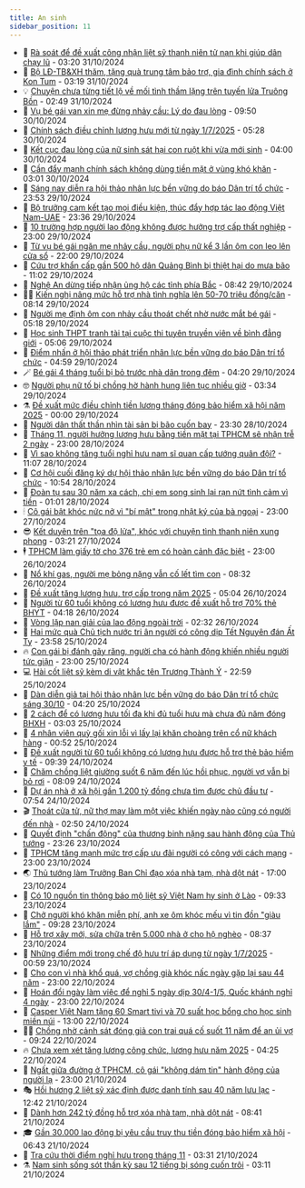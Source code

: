 ```yaml
---
title: An sinh
sidebar_position: 11
---
```


<!-- dantri-an-sinh:START -->
- 👺 [Rà soát để đề xuất công nhận liệt sỹ thanh niên tử nạn khi giúp dân chạy lũ](https://dantri.com.vn/an-sinh/ra-soat-de-de-xuat-cong-nhan-liet-sy-thanh-nien-tu-nan-khi-giup-dan-chay-lu-20241031090258288.htm) - 03:20 31/10/2024
- 👀 [Bộ LĐ-TB&amp;XH thăm, tặng quà trung tâm bảo trợ, gia đình chính sách ở Kon Tum](https://dantri.com.vn/tam-long-nhan-ai/bo-ld-tbxh-tham-tang-qua-trung-tam-bao-tro-gia-dinh-chinh-sach-o-kon-tum-20241030173815990.htm) - 03:19 31/10/2024
- 💡 [Chuyện chưa từng tiết lộ về mối tình thầm lặng trên tuyến lửa Truông Bồn](https://dantri.com.vn/an-sinh/chuyen-chua-tung-tiet-lo-ve-moi-tinh-tham-lang-tren-tuyen-lua-truong-bon-20241030223500397.htm) - 02:49 31/10/2024
- 💄 [Vụ bé gái van xin mẹ đừng nhảy cầu: Lý do đau lòng](https://dantri.com.vn/an-sinh/vu-be-gai-van-xin-me-dung-nhay-cau-ly-do-dau-long-20241030162935006.htm) - 09:50 30/10/2024
- 🧠 [Chính sách điều chỉnh lương hưu mới từ ngày 1/7/2025](https://dantri.com.vn/an-sinh/chinh-sach-dieu-chinh-luong-huu-moi-tu-ngay-172025-20241029130931382.htm) - 05:28 30/10/2024
- 🫣 [Kết cục đau lòng của nữ sinh sát hại con ruột khi vừa mới sinh](https://dantri.com.vn/an-sinh/ket-cuc-dau-long-cua-nu-sinh-sat-hai-con-ruot-khi-vua-moi-sinh-20241029112834814.htm) - 04:00 30/10/2024
- 🥸 [Cần đẩy mạnh chính sách không dùng tiền mặt ở vùng khó khăn](https://dantri.com.vn/an-sinh/can-day-manh-chinh-sach-khong-dung-tien-mat-o-vung-kho-khan-20241030080814561.htm) - 03:01 30/10/2024
- 🤭 [Sáng nay diễn ra hội thảo nhân lực bền vững do báo Dân trí tổ chức](https://dantri.com.vn/an-sinh/sang-nay-dien-ra-hoi-thao-nhan-luc-ben-vung-do-bao-dan-tri-to-chuc-20241029212327733.htm) - 23:53 29/10/2024
- 💂 [Bộ trưởng cam kết tạo mọi điều kiện, thúc đẩy hợp tác lao động Việt Nam-UAE](https://dantri.com.vn/an-sinh/bo-truong-cam-ket-tao-moi-dieu-kien-thuc-day-hop-tac-lao-dong-viet-nam-uae-20241030013456586.htm) - 23:36 29/10/2024
- 🦣 [10 trường hợp người lao động không được hưởng trợ cấp thất nghiệp](https://dantri.com.vn/an-sinh/10-truong-hop-nguoi-lao-dong-khong-duoc-huong-tro-cap-that-nghiep-20241029115802412.htm) - 23:00 29/10/2024
- 🧰 [Từ vụ bé gái ngăn mẹ nhảy cầu, người phụ nữ kể 3 lần ôm con leo lên cửa sổ](https://dantri.com.vn/an-sinh/tu-vu-be-gai-ngan-me-nhay-cau-nguoi-phu-nu-ke-3-lan-om-con-leo-len-cua-so-20241029143838976.htm) - 22:00 29/10/2024
- 🤩 [Cứu trợ khẩn cấp gần 500 hộ dân Quảng Bình bị thiệt hại do mưa bão](https://dantri.com.vn/an-sinh/cuu-tro-khan-cap-gan-500-ho-dan-quang-binh-bi-thiet-hai-do-mua-bao-20241029101155399.htm) - 11:02 29/10/2024
- 🤖 [Nghệ An dừng tiếp nhận ủng hộ các tỉnh phía Bắc](https://dantri.com.vn/an-sinh/nghe-an-dung-tiep-nhan-ung-ho-cac-tinh-phia-bac-20241029151036257.htm) - 08:42 29/10/2024
- 🧑‍💻 [Kiến nghị nâng mức hỗ trợ nhà tình nghĩa lên 50-70 triệu đồng/căn](https://dantri.com.vn/an-sinh/kien-nghi-nang-muc-ho-tro-nha-tinh-nghia-len-50-70-trieu-dongcan-20241029104303270.htm) - 08:14 29/10/2024
- 🦍 [Người mẹ định ôm con nhảy cầu thoát chết nhờ nước mắt bé gái](https://dantri.com.vn/an-sinh/nguoi-me-dinh-om-con-nhay-cau-thoat-chet-nho-nuoc-mat-be-gai-20241029112830663.htm) - 05:18 29/10/2024
- 🦆 [Học sinh THPT tranh tài tại cuộc thi tuyên truyền viên về bình đẳng giới](https://dantri.com.vn/an-sinh/hoc-sinh-thpt-tranh-tai-tai-cuoc-thi-tuyen-truyen-vien-ve-binh-dang-gioi-20241029084216985.htm) - 05:06 29/10/2024
- 🌊 [Điểm nhấn ở hội thảo phát triển nhân lực bền vững do báo Dân trí tổ chức](https://dantri.com.vn/an-sinh/diem-nhan-o-hoi-thao-phat-trien-nhan-luc-ben-vung-do-bao-dan-tri-to-chuc-20241029112957725.htm) - 04:59 29/10/2024
- 🪄 [Bé gái 4 tháng tuổi bị bỏ trước nhà dân trong đêm](https://dantri.com.vn/an-sinh/be-gai-4-thang-tuoi-bi-bo-truoc-nha-dan-trong-dem-20241029104623313.htm) - 04:20 29/10/2024
- 🤓 [Người phụ nữ tố bị chồng hờ hành hung liên tục nhiều giờ](https://dantri.com.vn/an-sinh/nguoi-phu-nu-to-bi-chong-ho-hanh-hung-lien-tuc-nhieu-gio-20241028223525733.htm) - 03:34 29/10/2024
- ⚗️ [Đề xuất mức điều chỉnh tiền lương tháng đóng bảo hiểm xã hội năm 2025](https://dantri.com.vn/an-sinh/de-xuat-muc-dieu-chinh-tien-luong-thang-dong-bao-hiem-xa-hoi-nam-2025-20241028222005486.htm) - 00:00 29/10/2024
- 💃 [Người dân thất thần nhìn tài sản bị bão cuốn bay](https://dantri.com.vn/an-sinh/nguoi-dan-that-than-nhin-tai-san-bi-bao-cuon-bay-20241028170041857.htm) - 23:30 28/10/2024
- 💼 [Tháng 11, người hưởng lương hưu bằng tiền mặt tại TPHCM sẽ nhận trễ 2 ngày](https://dantri.com.vn/an-sinh/thang-11-nguoi-huong-luong-huu-bang-tien-mat-tai-tphcm-se-nhan-tre-2-ngay-20241028164602787.htm) - 23:00 28/10/2024
- 🤖 [Vì sao không tăng tuổi nghỉ hưu nam sĩ quan cấp tướng quân đội?](https://dantri.com.vn/an-sinh/vi-sao-khong-tang-tuoi-nghi-huu-nam-si-quan-cap-tuong-quan-doi-20241028175905411.htm) - 11:07 28/10/2024
- 🧐 [Cơ hội cuối đăng ký dự hội thảo nhân lực bền vững do báo Dân trí tổ chức](https://dantri.com.vn/an-sinh/co-hoi-cuoi-dang-ky-du-hoi-thao-nhan-luc-ben-vung-do-bao-dan-tri-to-chuc-20241028171847834.htm) - 10:54 28/10/2024
- 💯 [Đoàn tụ sau 30 năm xa cách, chị em song sinh lại rạn nứt tình cảm vì tiền](https://dantri.com.vn/an-sinh/doan-tu-sau-30-nam-xa-cach-chi-em-song-sinh-lai-ran-nut-tinh-cam-vi-tien-20241027162019908.htm) - 01:01 28/10/2024
- 🕯 [Cô gái bật khóc nức nở vì &quot;bí mật&quot; trong nhật ký của bà ngoại](https://dantri.com.vn/an-sinh/co-gai-bat-khoc-nuc-no-vi-bi-mat-trong-nhat-ky-cua-ba-ngoai-20241027154325127.htm) - 23:00 27/10/2024
- 😎 [Kết duyên trên &quot;tọa độ lửa&quot;, khóc với chuyện tình thanh niên xung phong](https://dantri.com.vn/an-sinh/ket-duyen-tren-toa-do-lua-khoc-voi-chuyen-tinh-thanh-nien-xung-phong-20241026221457731.htm) - 03:21 27/10/2024
- 🕴 [TPHCM làm giấy tờ cho 376 trẻ em có hoàn cảnh đặc biệt](https://dantri.com.vn/an-sinh/tphcm-lam-giay-to-cho-376-tre-em-co-hoan-canh-dac-biet-20241026184919800.htm) - 23:00 26/10/2024
- 🤖 [Nổ khí gas, người mẹ bỏng nặng vẫn cố lết tìm con](https://dantri.com.vn/an-sinh/no-khi-gas-nguoi-me-bong-nang-van-co-let-tim-con-20241026124911772.htm) - 08:32 26/10/2024
- 🤡 [Đề xuất tăng lương hưu, trợ cấp trong năm 2025](https://dantri.com.vn/an-sinh/de-xuat-tang-luong-huu-tro-cap-trong-nam-2025-20241026114536235.htm) - 05:04 26/10/2024
- 💪 [Người từ 60 tuổi không có lương hưu được đề xuất hỗ trợ 70% thẻ BHYT](https://dantri.com.vn/an-sinh/nguoi-tu-60-tuoi-khong-co-luong-huu-duoc-de-xuat-ho-tro-70-the-bhyt-20241026104613042.htm) - 04:18 26/10/2024
- 🌝 [Vòng lặp nan giải của lao động ngoài trời](https://dantri.com.vn/an-sinh/vong-lap-nan-giai-cua-lao-dong-ngoai-troi-20241026051457477.htm) - 02:32 26/10/2024
- 🤩 [Hai mức quà Chủ tịch nước tri ân người có công dịp Tết Nguyên đán Ất Tỵ](https://dantri.com.vn/an-sinh/hai-muc-qua-chu-tich-nuoc-tri-an-nguoi-co-cong-dip-tet-nguyen-dan-at-ty-20241026064100647.htm) - 23:58 25/10/2024
- 🔥 [Con gái bị đánh gãy răng, người cha có hành động khiến nhiều người tức giận](https://dantri.com.vn/an-sinh/con-gai-bi-danh-gay-rang-nguoi-cha-co-hanh-dong-khien-nhieu-nguoi-tuc-gian-20241025204243643.htm) - 23:00 25/10/2024
- 💻 [Hài cốt liệt sỹ kèm di vật khắc tên Trương Thành Ý](https://dantri.com.vn/an-sinh/hai-cot-liet-sy-kem-di-vat-khac-ten-truong-thanh-y-20241025164607344.htm) - 22:59 25/10/2024
- 💄 [Dàn diễn giả tại hội thảo nhân lực bền vững do báo Dân trí tổ chức sáng 30/10](https://dantri.com.vn/an-sinh/dan-dien-gia-tai-hoi-thao-nhan-luc-ben-vung-do-bao-dan-tri-to-chuc-sang-3010-20241025100707626.htm) - 04:20 25/10/2024
- 🦆 [2 cách để có lương hưu tối đa khi đủ tuổi hưu mà chưa đủ năm đóng BHXH](https://dantri.com.vn/an-sinh/2-cach-de-co-luong-huu-toi-da-khi-du-tuoi-huu-ma-chua-du-nam-dong-bhxh-20241024143643368.htm) - 03:03 25/10/2024
- 🐲 [4 nhân viên quỳ gối xin lỗi vì lấy lại khăn choàng trên cổ nữ khách hàng](https://dantri.com.vn/an-sinh/4-nhan-vien-quy-goi-xin-loi-vi-lay-lai-khan-choang-tren-co-nu-khach-hang-20241024121156420.htm) - 00:52 25/10/2024
- 🥷 [Đề xuất người từ 60 tuổi không có lương hưu được hỗ trợ thẻ bảo hiểm y tế](https://dantri.com.vn/an-sinh/de-xuat-nguoi-tu-60-tuoi-khong-co-luong-huu-duoc-ho-tro-the-bao-hiem-y-te-20241024162325313.htm) - 09:39 24/10/2024
- 💯 [Chăm chồng liệt giường suốt 6 năm đến lúc hồi phục, người vợ vẫn bị bỏ rơi](https://dantri.com.vn/an-sinh/cham-chong-liet-giuong-suot-6-nam-den-luc-hoi-phuc-nguoi-vo-van-bi-bo-roi-20241024113543443.htm) - 08:09 24/10/2024
- 🧐 [Dự án nhà ở xã hội gần 1.200 tỷ đồng chưa tìm được chủ đầu tư](https://dantri.com.vn/an-sinh/du-an-nha-o-xa-hoi-gan-1200-ty-dong-chua-tim-duoc-chu-dau-tu-20241024091412311.htm) - 07:54 24/10/2024
- 🎬 [Thoát cửa tử, nữ thợ may làm một việc khiến ngày nào cũng có người đến nhà](https://dantri.com.vn/an-sinh/thoat-cua-tu-nu-tho-may-lam-mot-viec-khien-ngay-nao-cung-co-nguoi-den-nha-20241023161432124.htm) - 02:50 24/10/2024
- 🦍 [Quyết định &quot;chấn động&quot; của thương binh nặng sau hành động của Thủ tướng](https://dantri.com.vn/an-sinh/quyet-dinh-chan-dong-cua-thuong-binh-nang-sau-hanh-dong-cua-thu-tuong-20241022144156178.htm) - 23:26 23/10/2024
- 🫶 [TPHCM tăng mạnh mức trợ cấp ưu đãi người có công với cách mạng](https://dantri.com.vn/an-sinh/tphcm-tang-manh-muc-tro-cap-uu-dai-nguoi-co-cong-voi-cach-mang-20241023184100558.htm) - 23:00 23/10/2024
- 🌏 [Thủ tướng làm Trưởng Ban Chỉ đạo xóa nhà tạm, nhà dột nát](https://dantri.com.vn/an-sinh/thu-tuong-lam-truong-ban-chi-dao-xoa-nha-tam-nha-dot-nat-20241023171047598.htm) - 17:00 23/10/2024
- 🫣 [Có 10 nguồn tin thông báo mộ liệt sỹ Việt Nam hy sinh ở Lào](https://dantri.com.vn/an-sinh/co-10-nguon-tin-thong-bao-mo-liet-sy-viet-nam-hy-sinh-o-lao-20241023160035529.htm) - 09:33 23/10/2024
- 🥰 [Chở người khó khăn miễn phí, anh xe ôm khóc mếu vì tin đồn &quot;giàu lắm&quot;](https://dantri.com.vn/an-sinh/cho-nguoi-kho-khan-mien-phi-anh-xe-om-khoc-meu-vi-tin-don-giau-lam-20241023122128488.htm) - 09:28 23/10/2024
- 🎊 [Hỗ trợ xây mới, sửa chữa trên 5.000 nhà ở cho hộ nghèo](https://dantri.com.vn/an-sinh/ho-tro-xay-moi-sua-chua-tren-5000-nha-o-cho-ho-ngheo-20241023150453176.htm) - 08:37 23/10/2024
- 💄 [Những điểm mới trong chế độ hưu trí áp dụng từ ngày 1/7/2025](https://dantri.com.vn/an-sinh/nhung-diem-moi-trong-che-do-huu-tri-ap-dung-tu-ngay-172025-20241022103057060.htm) - 00:59 23/10/2024
- 👹 [Cho con vì nhà khổ quá, vợ chồng già khóc nấc ngày gặp lại sau 44 năm](https://dantri.com.vn/an-sinh/cho-con-vi-nha-kho-qua-vo-chong-gia-khoc-nac-ngay-gap-lai-sau-44-nam-20241022150229012.htm) - 23:00 22/10/2024
- 💯 [Hoán đổi ngày làm việc để nghỉ 5 ngày dịp 30/4-1/5, Quốc khánh nghỉ 4 ngày](https://dantri.com.vn/lao-dong-viec-lam/hoan-doi-ngay-lam-viec-de-nghi-5-ngay-dip-304-15-quoc-khanh-nghi-4-ngay-20241022165841811.htm) - 23:00 22/10/2024
- 📝 [Casper Việt Nam tặng 60 Smart tivi và 70 suất học bổng cho học sinh miền núi](https://dantri.com.vn/an-sinh/casper-viet-nam-tang-60-smart-tivi-va-70-suat-hoc-bong-cho-hoc-sinh-mien-nui-20241022183200307.htm) - 13:00 22/10/2024
- 👨‍🏫 [Chồng nhờ cảnh sát đóng giả con trai quá cố suốt 11 năm để an ủi vợ](https://dantri.com.vn/an-sinh/chong-nho-canh-sat-dong-gia-con-trai-qua-co-suot-11-nam-de-an-ui-vo-20241022132207729.htm) - 09:24 22/10/2024
- 🔥 [Chưa xem xét tăng lương công chức, lương hưu năm 2025](https://dantri.com.vn/lao-dong-viec-lam/chua-xem-xet-tang-luong-cong-chuc-luong-huu-nam-2025-20241022111305734.htm) - 04:25 22/10/2024
- 🧰 [Ngất giữa đường ở TPHCM, cô gái &quot;không dám tin&quot; hành động của người lạ](https://dantri.com.vn/an-sinh/ngat-giua-duong-o-tphcm-co-gai-khong-dam-tin-hanh-dong-cua-nguoi-la-20241021160645110.htm) - 23:00 21/10/2024
- 🎭 [Hồi hương 2 liệt sỹ xác định được danh tính sau 40 năm lưu lạc](https://dantri.com.vn/an-sinh/hoi-huong-2-liet-sy-xac-dinh-duoc-danh-tinh-sau-40-nam-luu-lac-20241021172549019.htm) - 12:42 21/10/2024
- 🔭 [Dành hơn 242 tỷ đồng hỗ trợ xóa nhà tạm, nhà dột nát](https://dantri.com.vn/an-sinh/danh-hon-242-ty-dong-ho-tro-xoa-nha-tam-nha-dot-nat-20241021104850109.htm) - 08:41 21/10/2024
- 🎓 [Gần 30.000 lao động bị yêu cầu truy thu tiền đóng bảo hiểm xã hội](https://dantri.com.vn/an-sinh/gan-30000-lao-dong-bi-yeu-cau-truy-thu-tien-dong-bao-hiem-xa-hoi-20241021123429240.htm) - 06:43 21/10/2024
- 🦅 [Tra cứu thời điểm nghỉ hưu trong tháng 11](https://dantri.com.vn/an-sinh/tra-cuu-thoi-diem-nghi-huu-trong-thang-11-20241021062120500.htm) - 03:31 21/10/2024
- ⚗️ [Nam sinh sống sót thần kỳ sau 12 tiếng bị sóng cuốn trôi](https://dantri.com.vn/an-sinh/nam-sinh-song-sot-than-ky-sau-12-tieng-bi-song-cuon-troi-20241019153413724.htm) - 03:11 21/10/2024<!-- dantri-an-sinh:END -->
